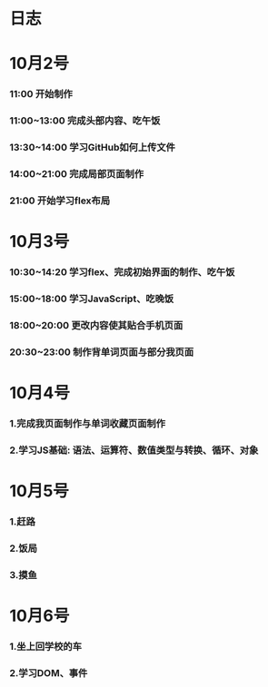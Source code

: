 # 日志
# 10月2号 
### 11:00 开始制作
### 11:00~13:00 完成头部内容、吃午饭
### 13:30~14:00 学习GitHub如何上传文件
### 14:00~21:00 完成局部页面制作
### 21:00 开始学习flex布局
# 10月3号
### 10:30~14:20 学习flex、完成初始界面的制作、吃午饭
### 15:00~18:00 学习JavaScript、吃晚饭
### 18:00~20:00 更改内容使其贴合手机页面
### 20:30~23:00 制作背单词页面与部分我页面
# 10月4号
### 1.完成我页面制作与单词收藏页面制作
### 2.学习JS基础: 语法、运算符、数值类型与转换、循环、对象
# 10月5号
### 1.赶路
### 2.饭局
### 3.摸鱼
# 10月6号
### 1.坐上回学校的车
### 2.学习DOM、事件
